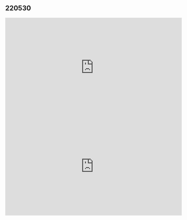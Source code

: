 ## 220530

<iframe width="560" height="315" src="https://www.youtube.com/embed/plE5h-Jrn7I" title="YouTube video player" frameborder="0" allow="accelerometer; autoplay; clipboard-write; encrypted-media; gyroscope; picture-in-picture" allowfullscreen></iframe>
<iframe width="560" height="315" src="https://www.youtube.com/embed/21xM-PoKZ9Q" title="YouTube video player" frameborder="0" allow="accelerometer; autoplay; clipboard-write; encrypted-media; gyroscope; picture-in-picture" allowfullscreen></iframe>